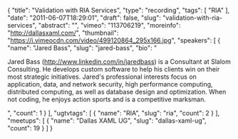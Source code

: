 {
  "title": "Validation with RIA Services",
  "type": "recording",
  "tags": [
    "RIA"
  ],
  "date": "2011-06-07T18:29:01",
  "draft": false,
  "slug": "validation-with-ria-services",
  "abstract": "",
  "vimeo": "113706219",
  "moreinfo": "http://dallasxaml.com/",
  "thumbnail": "https://i.vimeocdn.com/video/499120864_295x166.jpg",
  "speakers": [
    {
      "name": "Jared Bass",
      "slug": "jared-bass",
      "bio": "<p>Jared Bass (http://www.linkedin.com/in/jaredbass) is a Consultant at Slalom Consulting. He develops custom software to help his clients win on their most strategic initiatives. Jared's professional interests focus on application, data, and network security, high performance computing, distributed computing, as well as database design and optimization. When not coding, he enjoys action sports and is a competitive marksman.</p>",
      "count": 1
    }
  ],
  "ugtvtags": [
    {
      "name": "RIA",
      "slug": "ria",
      "count": 2
    }
  ],
  "meetups": [
    {
      "name": "Dallas XAML UG",
      "slug": "dallas-xaml-ug",
      "count": 19
    }
  ]
}